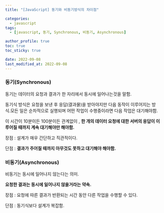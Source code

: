 ```yaml
---
title: "[JavaScript] 동기와 비동기방식의 차이점"

categories:
  - javascript
tags:
  - [javascript, 동기, Synchronous, 비동기, Asynchronous]

author_profile: true
toc: true
toc_sticky: true

date: 2022-09-08
last_modified_at: 2022-09-08
---
```


### 동기(Synchronous)

동기는 데이터의 요청과 결과가 한 자리에서 동시에 일어나는것을 말함.

동기식 방식은 요청을 보낸 후 응답(결과물)을 받아야지만 다음 동작이 이루어지는 방식.모든 일은 순차적으로 실행되며 어떤 작업이 수행중이라면 다음 작업은 대기해야함.

이 시간이 10분이든 100분이든 관계없이 , **한 개의 데이터 요청에 대한 서버의 응답이 이루어질 때까지 계속 대기해야만 해야함.**

장점 : 설계가 매우 간단하고 직관적이다.

단점 : **결과가 주어질 때까지 아무것도 못하고 대기해야 해야함.**

### 비동기(Asynchronous)

비동기는 동시에 일어나지 않는다는 의미.

**요청한 결과는 동시에 일어나지 않을거라는 약속.**

장점 : 요청에 따른 결과가 반환되는 시간 동안 다른 작업을 수행할 수 있다.

단점 : 동기식보다 설계가 복잡함.
